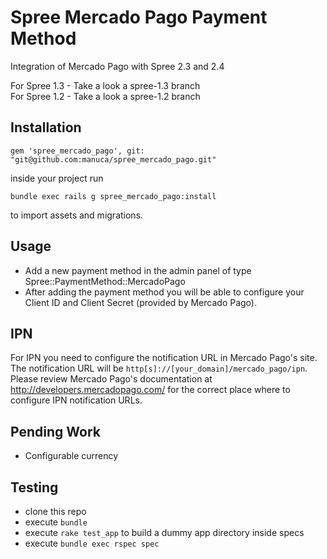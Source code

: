 Spree Mercado Pago Payment Method
=================================

Integration of Mercado Pago with Spree 2.3 and 2.4

For Spree 1.3 - Take a look a spree-1.3 branch  
For Spree 1.2 - Take a look a spree-1.2 branch

Installation
------------

```
gem 'spree_mercado_pago', git: "git@github.com:manuca/spree_mercado_pago.git"
```

inside your project run

```
bundle exec rails g spree_mercado_pago:install
```

to import assets and migrations.

Usage
-----

- Add a new payment method in the admin panel of type Spree::PaymentMethod::MercadoPago
- After adding the payment method you will be able to configure your Client ID and Client Secret (provided by Mercado Pago).

IPN
---

For IPN you need to configure the notification URL in Mercado Pago's site. The notification URL will be `http[s]://[your_domain]/mercado_pago/ipn`. Please review Mercado Pago's documentation at http://developers.mercadopago.com/ for the correct place where to configure IPN notification URLs.


Pending Work
------------

- Configurable currency

Testing
-------

- clone this repo
- execute `bundle`
- execute `rake test_app` to build a dummy app directory inside specs
- execute `bundle exec rspec spec`
